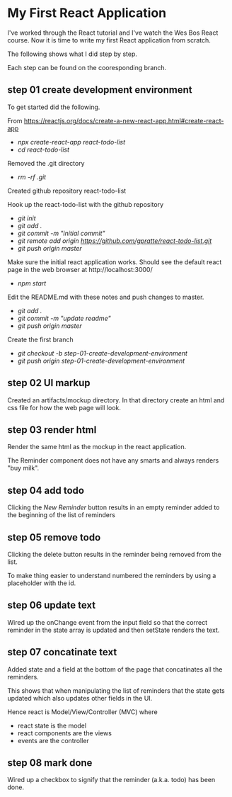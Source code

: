 # My First React Application
I've worked through the React tutorial and I've watch the Wes Bos
React course. Now it is time to write my first React application
from scratch. 

The following shows what I did step by step.

Each step can be found on the cooresponding branch. 

## step 01 create development environment
To get started did the following.

From https://reactjs.org/docs/create-a-new-react-app.html#create-react-app
* _npx create-react-app react-todo-list_
* _cd react-todo-list_ 

Removed the .git directory 
* _rm -rf .git_

Created github repository react-todo-list

Hook up the react-todo-list with the github repository
* _git init_
* _git add ._
* _git commit -m "initial commit"_
* _git remote add origin https://github.com/gpratte/react-todo-list.git_
* _git push origin master_

Make sure the initial react application works. Should see the default react page in the web browser at http://localhost:3000/
* _npm start_


Edit the README.md with these notes and push changes to master.
* _git add ._
* _git commit -m "update readme"_
* _git push origin master_


Create the first branch 
* _git checkout -b step-01-create-development-environment_
* _git push origin step-01-create-development-environment_

## step 02 UI markup
Created an artifacts/mockup directory. In that directory create an 
html and css file for how the web page will look.

## step 03 render html
Render the same html as the mockup in the react application.

The Reminder component does not have any smarts and always renders "buy milk".

## step 04 add todo
Clicking the _New Reminder_ button results in an empty reminder added to the 
beginning of the list of reminders

## step 05 remove todo
Clicking the delete button results in the reminder being removed from the list. 

To make thing easier to understand numbered the reminders by using a placeholder with the id.

## step 06 update text
Wired up the onChange event from the input field so that the correct reminder
in the state array is updated and then setState renders the text. 

## step 07 concatinate text
Added state and a field at the bottom of the page that concatinates all the reminders. 

This shows that when manipulating the list of reminders that the state gets updated 
which also updates other fields in the UI.

Hence react is Model/View/Controller (MVC) where
* react state is the model
* react components are the views
* events are the controller

## step 08 mark done
Wired up a checkbox to signify that the reminder (a.k.a. todo) has been done.
